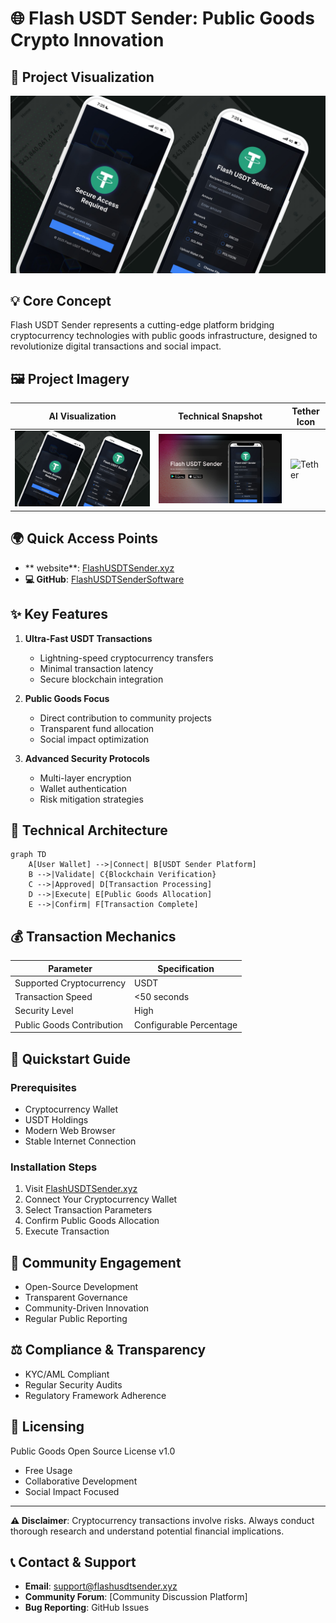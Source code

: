 # 🌐 Flash USDT Sender: Public Goods Crypto Innovation

## 🚀 Project Visualization

![Project Showcase](https://raw.githubusercontent.com/FlashUSDTSenderSoftware/FlashUSDTSenderSoftware.github.io/refs/heads/main/Copy%20of%20Green%20Modern%20Futuristic%20Artificial%20Intelligence%20Presentation.jpeg)

## 💡 Core Concept

Flash USDT Sender represents a cutting-edge platform bridging cryptocurrency technologies with public goods infrastructure, designed to revolutionize digital transactions and social impact.

## 🖼️ Project Imagery

| AI Visualization | Technical Snapshot | Tether Icon |
|-----------------|-------------------|-------------|
| ![AI Presentation](https://raw.githubusercontent.com/FlashUSDTSenderSoftware/FlashUSDTSenderSoftware.github.io/refs/heads/main/Copy%20of%20Green%20Modern%20Futuristic%20Artificial%20Intelligence%20Presentation.jpeg) | ![Project Snapshot](https://raw.githubusercontent.com/FlashUSDTSenderSoftware/FlashUSDTSenderSoftware.github.io/refs/heads/main/IMG_0208.jpeg) | ![Tether](https://i.ibb.co/cX1PgJg/tether.png) |

## 🌍 Quick Access Points

- ** website**: [FlashUSDTSender.xyz](https://flashusdtsender.xyz/)
- **💻 GitHub**: [FlashUSDTSenderSoftware](https://github.com/FlashUSDTSenderSoftware)

## ✨ Key Features

1. **Ultra-Fast USDT Transactions**
   - Lightning-speed cryptocurrency transfers
   - Minimal transaction latency
   - Secure blockchain integration

2. **Public Goods Focus**
   - Direct contribution to community projects
   - Transparent fund allocation
   - Social impact optimization

3. **Advanced Security Protocols**
   - Multi-layer encryption
   - Wallet authentication
   - Risk mitigation strategies

## 🔧 Technical Architecture

```mermaid
graph TD
    A[User Wallet] -->|Connect| B[USDT Sender Platform]
    B -->|Validate| C{Blockchain Verification}
    C -->|Approved| D[Transaction Processing]
    D -->|Execute| E[Public Goods Allocation]
    E -->|Confirm| F[Transaction Complete]
```

## 💰 Transaction Mechanics

| Parameter | Specification |
|-----------|---------------|
| Supported Cryptocurrency | USDT |
| Transaction Speed | <50 seconds |
| Security Level | High |
| Public Goods Contribution | Configurable Percentage |

## 🚀 Quickstart Guide

### Prerequisites
- Cryptocurrency Wallet
- USDT Holdings
- Modern Web Browser
- Stable Internet Connection

### Installation Steps
1. Visit [FlashUSDTSender.xyz](https://flashusdtsender.xyz/)
2. Connect Your Cryptocurrency Wallet
3. Select Transaction Parameters
4. Confirm Public Goods Allocation
5. Execute Transaction

## 🤝 Community Engagement

- Open-Source Development
- Transparent Governance
- Community-Driven Innovation
- Regular Public Reporting

## ⚖️ Compliance & Transparency

- KYC/AML Compliant
- Regular Security Audits
- Regulatory Framework Adherence

## 📜 Licensing

Public Goods Open Source License v1.0
- Free Usage
- Collaborative Development
- Social Impact Focused

---

**⚠️ Disclaimer**: Cryptocurrency transactions involve risks. Always conduct thorough research and understand potential financial implications.

## 📞 Contact & Support

- **Email**: support@flashusdtsender.xyz
- **Community Forum**: [Community Discussion Platform]
- **Bug Reporting**: GitHub Issues


